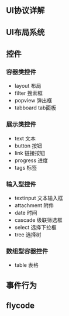 ## UI协议详解

## UI布局系统

## 控件

### 容器类控件
+ layout 布局
+ filter 搜索框
+ popview 弹出框
+ tabboard tab面板

### 展示类控件
+ text 文本
+ button 按钮
+ link 链接按钮
+ progress 进度
+ tags 标签

### 输入型控件
+ textinput 文本输入框
+ attachment 附件
+ date 时间
+ cascade 级联筛选框
+ select 选择下拉框
+ tree 选择树

### 数组型容器控件
+ table 表格




## 事件行为



## flycode
